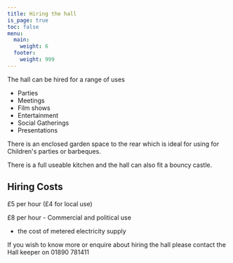 ```yaml
---
title: Hiring the hall
is_page: true
toc: false
menu:
  main:
    weight: 6
  footer:
    weight: 999
---
```

The hall can be hired for a range of uses

*  Parties
*  Meetings
*  Film  shows
*  Entertainment
*  Social Gatherings
*  Presentations

 There is an enclosed garden space to the rear which is ideal for using for Children's parties or barbeques. 

 There is a full useable kitchen and the hall can also fit a bouncy castle.

##  Hiring Costs

 £5 per hour (£4 for local use)

 £8 per hour - Commercial and political use

+ the cost of metered electricity supply



 If you wish to know more or enquire about hiring the hall please contact the Hall keeper on 01890 781411
